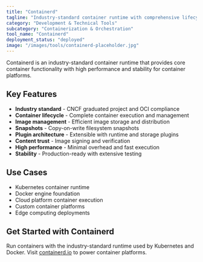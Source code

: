 ```yaml
---
title: "Containerd"
tagline: "Industry-standard container runtime with comprehensive lifecycle management"
category: "Development & Technical Tools"
subcategory: "Containerization & Orchestration"
tool_name: "Containerd"
deployment_status: "deployed"
image: "/images/tools/containerd-placeholder.jpg"
---
```

Containerd is an industry-standard container runtime that provides core container functionality with high performance and stability for container platforms.

## Key Features

- **Industry standard** - CNCF graduated project and OCI compliance
- **Container lifecycle** - Complete container execution and management
- **Image management** - Efficient image storage and distribution
- **Snapshots** - Copy-on-write filesystem snapshots
- **Plugin architecture** - Extensible with runtime and storage plugins
- **Content trust** - Image signing and verification
- **High performance** - Minimal overhead and fast execution
- **Stability** - Production-ready with extensive testing

## Use Cases

- Kubernetes container runtime
- Docker engine foundation
- Cloud platform container execution
- Custom container platforms
- Edge computing deployments

## Get Started with Containerd

Run containers with the industry-standard runtime used by Kubernetes and Docker. Visit [containerd.io](https://containerd.io) to power container platforms.